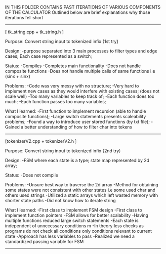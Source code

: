 IN THIS FOLDER CONTAINS PAST ITERATIONS OF VARIOUS COMPONENTS OF THE CALCULATOR 
Outlined below are brief explanations why those iterations fell short

--------------------------------------------------------------------------------
[ tk_string.cpp + tk_string.h ]

Purpose: 
Convert string input to tokenized infix {1st try}

Design:
-purpose separated into 3 main processes 
to filter types and edge cases; Each case represented as a switch;

Status:
-Compiles 
-Completes main functionality 
-Does not handle composite functions 
-Does not handle multiple calls of same functions i.e (sinx + sinx)

Problems:
-Code was very messy with no structure;
-Very hard to implement new cases as they would interfere with existing cases;
(does not scale well)
-Too many variables to keep track of;
-Each function does too much;
-Each function passes too many variables;

What I learned:
-First function to implement recursion (able to handle composite functions);
-Large switch statements presents scaleability problems;
-Found a way to introduce user stored functions (by txt file);
-Gained a better understanding of how to filter char into tokens

--------------------------------------------------------------------------------
[tokenizerV2.cpp + tokenizerV2.h ]

Purpose: 
Convert string input to tokenized infix {2nd try}

Design: 
-FSM where each state is a type; state map represented by 2d array;

Status:
-Does not compile

Problems:
-Unsure best way to traverse the 2d array
-Method for obtaining some states were not consistent with other states
i.e some used char and others used strings 
-Utilized a static arrays which left wasted memory with shorter state paths
-Did not know how to iterate string

What I learned:
-First class to implement FSM design
-First class to implement function pointers
-FSM allows for better scalability
-Having multiple functions reduced large switch statements 
-Each state is independent of unnecessary conditions m
-In theory less checks as programs do not check all conditions 
only conditions relevant to current state
-Approach has less variables to pass
-Realized we need a standardized passing variable for FSM

--------------------------------------------------------------------------------